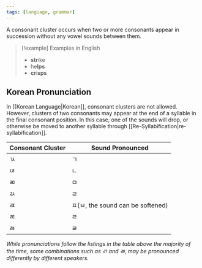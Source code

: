 ```yaml
---
tags: [language, grammar]
---
```

A consonant cluster occurs when two or more consonants appear in succession without any vowel sounds between them.

> [!example] Examples in English
> - **str**ike
> - he**lps**
> - **cr**i**sps**

## Korean Pronunciation
In [[Korean Language|Korean]], consonant clusters are not allowed. However, clusters of two consonants may appear at the end of a syllable in the final consonant position. In this case, one of the sounds will drop, or otherwise be moved to another syllable through [[Re-Syllabification|re-syllabification]].

| Consonant Cluster | Sound Pronounced                  |
| ----------------- | --------------------------------- |
| ㄳ                | ㄱ                                |
| ㄶ                | ㄴ                                |
| ㄻ                | ㅁ                                |
| ㄽ                | ㄹ                                |
| ㄿ                | ㅍ(ㅂ, the sound can be softened) |
| ㄾ                | ㄹ                                |
| ㅀ                | ㄹ                                | 
*While pronunciations follow the listings in the table above the majority of the time, some combinations such as ㄺ and ㄼ, may be pronounced differently by different speakers.*
